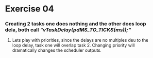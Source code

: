 # Exercise 04

### Creating 2 tasks one does nothing and the other does loop dela, both call *"vTaskDelay(pdMS_TO_TICKS(ms));"*

1. Lets play with priorities, since the delays are no multiples deu to the loop delay, task one will overlap task 2. Changing priority will dramatically changes the scheduler outputs.